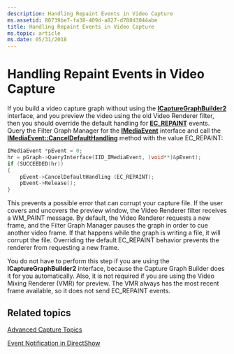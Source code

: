 ```yaml
---
description: Handling Repaint Events in Video Capture
ms.assetid: 80739be7-fa38-409d-a827-d788d3044abe
title: Handling Repaint Events in Video Capture
ms.topic: article
ms.date: 05/31/2018
---
```


# Handling Repaint Events in Video Capture

If you build a video capture graph without using the [**ICaptureGraphBuilder2**](/windows/desktop/api/Strmif/nn-strmif-icapturegraphbuilder2) interface, and you preview the video using the old Video Renderer filter, then you should override the default handling for [**EC\_REPAINT**](ec-repaint.md) events. Query the Filter Graph Manager for the [**IMediaEvent**](/windows/desktop/api/Control/nn-control-imediaevent) interface and call the [**IMediaEvent::CancelDefaultHandling**](/windows/desktop/api/Control/nf-control-imediaevent-canceldefaulthandling) method with the value EC\_REPAINT:


```C++
IMediaEvent *pEvent = 0;
hr = pGraph->QueryInterface(IID_IMediaEvent, (void**)&pEvent);
if (SUCCEEDED(hr))
{
    pEvent->CancelDefaultHandling (EC_REPAINT);
    pEvent->Release();
}
```



This prevents a possible error that can corrupt your capture file. If the user covers and uncovers the preview window, the Video Renderer filter receives a WM\_PAINT message. By default, the Video Renderer requests a new frame, and the Filter Graph Manager pauses the graph in order to cue another video frame. If that happens while the graph is writing a file, it will corrupt the file. Overriding the default EC\_REPAINT behavior prevents the renderer from requesting a new frame.

You do not have to perform this step if you are using the **ICaptureGraphBuilder2** interface, because the Capture Graph Builder does it for you automatically. Also, it is not required if you are using the Video Mixing Renderer (VMR) for preview. The VMR always has the most recent frame available, so it does not send EC\_REPAINT events.

## Related topics

<dl> <dt>

[Advanced Capture Topics](advanced-capture-topics.md)
</dt> <dt>

[Event Notification in DirectShow](event-notification-in-directshow.md)
</dt> </dl>

 

 



